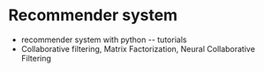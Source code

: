 # Recommender system
* recommender system with python -- tutorials
* Collaborative filtering, Matrix Factorization, Neural Collaborative Filtering
